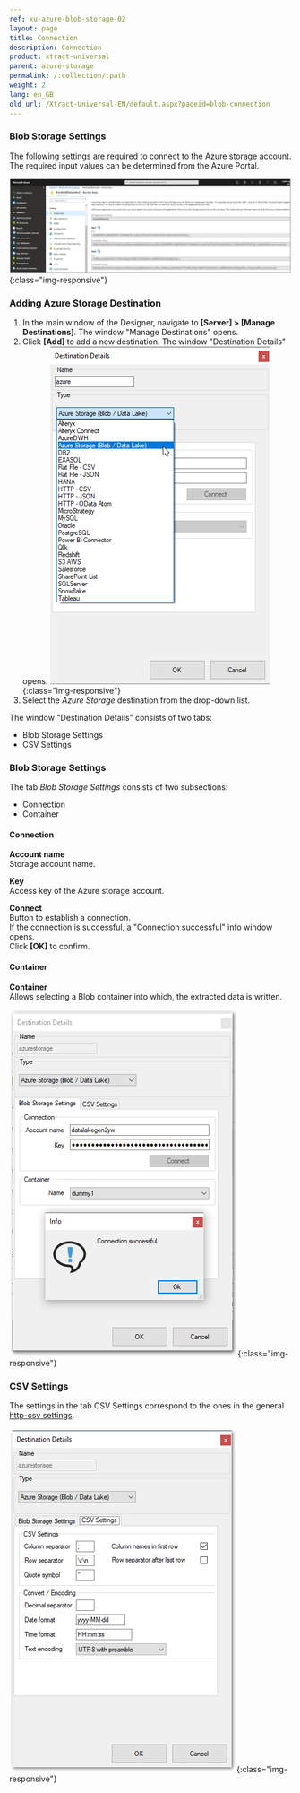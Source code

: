 ```yaml
---
ref: xu-azure-blob-storage-02
layout: page
title: Connection
description: Connection
product: xtract-universal
parent: azure-storage
permalink: /:collection/:path
weight: 2
lang: en_GB
old_url: /Xtract-Universal-EN/default.aspx?pageid=blob-connection
---
```


### Blob Storage Settings

The following settings are required to connect to the Azure storage account. 
The required input values can be determined from the Azure Portal.

![azure-blob-access-keys](/img/content/azure-blob-access-keys.png){:class="img-responsive"}

### Adding Azure Storage Destination
1. In the main window of the Designer, navigate to **[Server] > [Manage Destinations]**. The window "Manage Destinations" opens.
2. Click **[Add]** to add a new destination. The window "Destination Details" opens.
![XU_azure_Destination](/img/content/xu/azure_destination-det.png){:class="img-responsive"}
3. Select the *Azure Storage* destination from the drop-down list.

The window "Destination Details" consists of two tabs:
- Blob Storage Settings
- CSV Settings

### Blob Storage Settings
The tab *Blob Storage Settings* consists of two subsections:
- Connection 
- Container

#### Connection
**Account name**<br>
Storage account name.

**Key**<br>
Access key of the Azure storage account.  

**Connect**<br>
Button to establish a connection.<br>
If the connection is successful, a "Connection successful" info window opens. <br>
Click **[OK]** to confirm.

#### Container
**Container**<br>
Allows selecting a Blob container into which, the extracted data is written.

![xu-azure-blob-con-01](/img/content/xu-azure-blob-con-01_.png){:class="img-responsive"}

### CSV Settings

The settings in the tab CSV Settings correspond to the ones in the general [http-csv settings](../csv-via-http).

![azure_blob_destination_settings_csv_settings](/img/content/xu-azure-blob-con-04.png){:class="img-responsive"}


